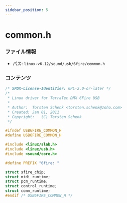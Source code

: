 ```yaml
---
sidebar_position: 5
---
```

# common.h

### ファイル情報

- パス: `linux-v6.12/sound/usb/6fire/common.h`

### コンテンツ

```h
/* SPDX-License-Identifier: GPL-2.0-or-later */
/*
 * Linux driver for TerraTec DMX 6Fire USB
 *
 * Author:	Torsten Schenk <torsten.schenk@zoho.com>
 * Created:	Jan 01, 2011
 * Copyright:	(C) Torsten Schenk
 */

#ifndef USB6FIRE_COMMON_H
#define USB6FIRE_COMMON_H

#include <linux/slab.h>
#include <linux/usb.h>
#include <sound/core.h>

#define PREFIX "6fire: "

struct sfire_chip;
struct midi_runtime;
struct pcm_runtime;
struct control_runtime;
struct comm_runtime;
#endif /* USB6FIRE_COMMON_H */


```

